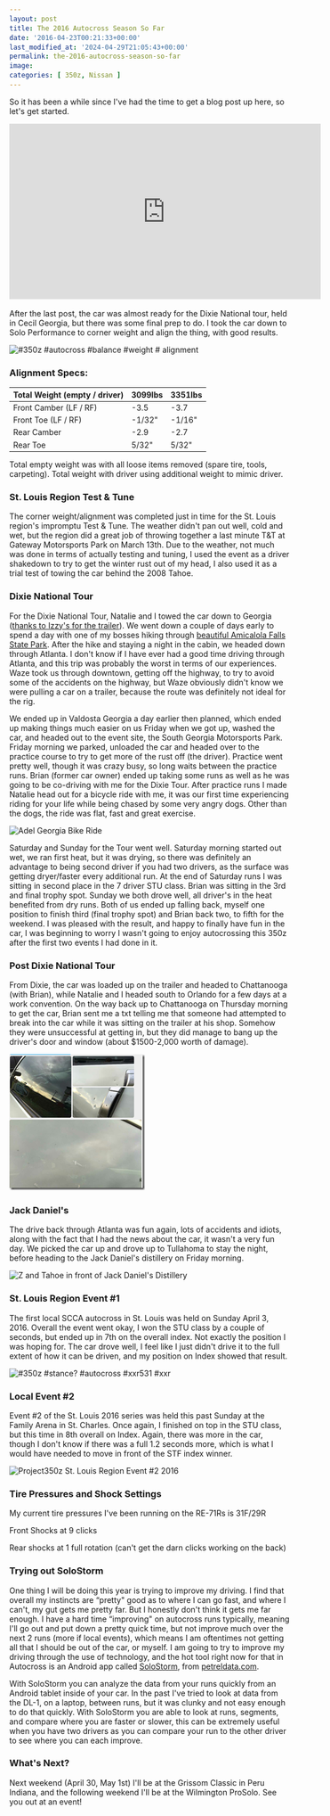 ```yaml
---
layout: post
title: The 2016 Autocross Season So Far
date: '2016-04-23T00:21:33+00:00'
last_modified_at: '2024-04-29T21:05:43+00:00'
permalink: the-2016-autocross-season-so-far
image:
categories: [ 350z, Nissan ]
---
```

So it has been a while since I've had the time to get a blog post up here, so let's get started.

<iframe width="560" height="315" src="https://www.youtube.com/embed/gH1Iwcm0suc?si=hbYoiC2vHXOHqglM" title="YouTube video player" frameborder="0" allow="accelerometer; autoplay; clipboard-write; encrypted-media; gyroscope; picture-in-picture; web-share" referrerpolicy="strict-origin-when-cross-origin" allowfullscreen></iframe>

After the last post, the car was almost ready for the Dixie National tour, held in Cecil Georgia, but there was some final prep to do. I took the car down to Solo Performance to corner weight and align the thing, with good results.

![#350z #autocross #balance #weight # alignment](https://farm2.staticflickr.com/1621/24969652024_924a29b86a.jpg)

### Alignment Specs:

| Total Weight (empty / driver) | 3099lbs | 3351lbs |
|-------------------------------|---------|---------|
| Front Camber (LF / RF)        | -3.5    | -3.7    |
| Front Toe (LF / RF)           | -1/32"  | -1/16"  |
| Rear Camber                   | -2.9    | -2.7    |
| Rear Toe                      | 5/32"   | 5/32"   |

Total empty weight was with all loose items removed (spare tire, tools, carpeting). Total weight with driver using additional weight to mimic driver.

### St. Louis Region Test & Tune

The corner weight/alignment was completed just in time for the St. Louis region's impromptu Test & Tune. The weather didn't pan out well, cold and wet, but the region did a great job of throwing together a last minute T&T at Gateway Motorsports Park on March 13th. Due to the weather, not much was done in terms of actually testing and tuning, I used the event as a driver shakedown to try to get the winter rust out of my head, I also used it as a trial test of towing the car behind the 2008 Tahoe.

### Dixie National Tour

For the Dixie National Tour, Natalie and I towed the car down to Georgia ([thanks to Izzy's for the trailer](https://izzyscustomcages.com/)). We went down a couple of days early to spend a day with one of my bosses hiking through [beautiful Amicalola Falls State Park](https://www.facebook.com/photo.php?fbid=10154059936489703&set=a.230948829702.168653.685999702&type=3&permPage=1). After the hike and staying a night in the cabin, we headed down through Atlanta. I don't know if I have ever had a good time driving through Atlanta, and this trip was probably the worst in terms of our experiences. Waze took us through downtown, getting off the highway, to try to avoid some of the accidents on the highway, but Waze obviously didn't know we were pulling a car on a trailer, because the route was definitely not ideal for the rig.

We ended up in Valdosta Georgia a day earlier then planned, which ended up making things much easier on us Friday when we got up, washed the car, and headed out to the event site, the South Georgia Motorsports Park. Friday morning we parked, unloaded the car and headed over to the practice course to try to get more of the rust off (the driver). Practice went pretty well, though it was crazy busy, so long waits between the practice runs. Brian (former car owner) ended up taking some runs as well as he was going to be co-driving with me for the Dixie Tour. After practice runs I made Natalie head out for a bicycle ride with me, it was our first time experiencing riding for your life while being chased by some very angry dogs. Other than the dogs, the ride was flat, fast and great exercise.

![Adel Georgia Bike Ride](https://farm2.staticflickr.com/1612/25618888060_455e4e775e.jpg)

Saturday and Sunday for the Tour went well. Saturday morning started out wet, we ran first heat, but it was drying, so there was definitely an advantage to being second driver if you had two drivers, as the surface was getting dryer/faster every additional run. At the end of Saturday runs I was sitting in second place in the 7 driver STU class. Brian was sitting in the 3rd and final trophy spot. Sunday we both drove well, all driver's in the heat benefited from dry runs. Both of us ended up falling back, myself one position to finish third (final trophy spot) and Brian back two, to fifth for the weekend. I was pleased with the result, and happy to finally have fun in the car, I was beginning to worry I wasn't going to enjoy autocrossing this 350z after the first two events I had done in it.

### Post Dixie National Tour

From Dixie, the car was loaded up on the trailer and headed to Chattanooga (with Brian), while Natalie and I headed south to Orlando for a few days at a work convention. On the way back up to Chattanooga on Thursday morning to get the car, Brian sent me a txt telling me that someone had attempted to break into the car while it was sitting on the trailer at his shop. Somehow they were unsuccessful at getting in, but they did manage to bang up the driver's door and window (about $1500-2,000 worth of damage).

![image](/assets/images/PublishThumbnails/Open-Live-Writer/The-2016-Autocross-Season-So-Far_137CF/image_thumb.png)

### Jack Daniel's

The drive back through Atlanta was fun again, lots of accidents and idiots, along with the fact that I had the news about the car, it wasn't a very fun day. We picked the car up and drove up to Tullahoma to stay the night, before heading to the Jack Daniel's distillery on Friday morning.

![Z and Tahoe in front of Jack Daniel's Distillery](https://farm2.staticflickr.com/1606/25478119274_3d45a0ae4e_z.jpg)

### St. Louis Region Event #1

The first local SCCA autocross in St. Louis was held on Sunday April 3, 2016. Overall the event went okay, I won the STU class by a couple of seconds, but ended up in 7th on the overall index. Not exactly the position I was hoping for. The car drove well, I feel like I just didn't drive it to the full extent of how it can be driven, and my position on Index showed that result.

![#350z #stance? #autocross #xxr531 #xxr](https://farm2.staticflickr.com/1599/26118221982_11d283c294.jpg)

### Local Event #2

Event #2 of the St. Louis 2016 series was held this past Sunday at the Family Arena in St. Charles. Once again, I finished on top in the STU class, but this time in 8th overall on Index. Again, there was more in the car, though I don't know if there was a full 1.2 seconds more, which is what I would have needed to move in front of the STF index winner.

![Project350z St. Louis Region Event #2 2016](https://farm2.staticflickr.com/1465/25889693624_bc6c57ccd1_z.jpg)

### Tire Pressures and Shock Settings

My current tire pressures I've been running on the RE-71Rs is 31F/29R

Front Shocks at 9 clicks

Rear shocks at 1 full rotation (can't get the darn clicks working on the back)

### Trying out SoloStorm

One thing I will be doing this year is trying to improve my driving. I find that overall my instincts are “pretty" good as to where I can go fast, and where I can't, my gut gets me pretty far. But I honestly don't think it gets me far enough. I have a hard time “improving" on autocross runs typically, meaning I'll go out and put down a pretty quick time, but not improve much over the next 2 runs (more if local events), which means I am oftentimes not getting all that I should be out of the car, or myself. I am going to try to improve my driving through the use of technology, and the hot tool right now for that in Autocross is an Android app called [SoloStorm](https://www.petreldata.com/product/solostorm-gps-obd-ii-and-video-logger-for-android-v2-2/), from [petreldata.com](https://www.petreldata.com/).

With SoloStorm you can analyze the data from your runs quickly from an Android tablet inside of your car. In the past I've tried to look at data from the DL-1, on a laptop, between runs, but it was clunky and not easy enough to do that quickly. With SoloStorm you are able to look at runs, segments, and compare where you are faster or slower, this can be extremely useful when you have two drivers as you can compare your run to the other driver to see where you can each improve.

### What's Next?

Next weekend (April 30, May 1st) I'll be at the Grissom Classic in Peru Indiana, and the following weekend I'll be at the Wilmington ProSolo. See you out at an event!
